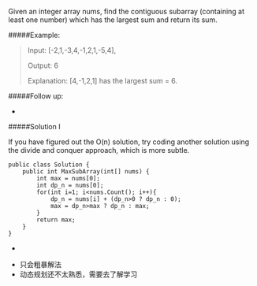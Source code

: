 Given an integer array nums, find the contiguous subarray (containing at least one number) which has the largest sum and return its sum.

#####Example:

>Input: [-2,1,-3,4,-1,2,1,-5,4],
>
>Output: 6
>
>Explanation: [4,-1,2,1] has the largest sum = 6.

#####Follow up:

-
#####Solution I

If you have figured out the O(n) solution, try coding another solution using the divide and conquer approach, which is more subtle.

```
public class Solution {
    public int MaxSubArray(int[] nums) {
        int max = nums[0];
        int dp_n = nums[0];
        for(int i=1; i<nums.Count(); i++){
            dp_n = nums[i] + (dp_n>0 ? dp_n : 0);
            max = dp_n>max ? dp_n : max;
        }
        return max;
    }
}
```
-
* 只会粗暴解法
* 动态规划还不太熟悉，需要去了解学习